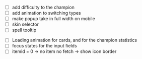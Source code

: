 - [ ] add difficulty to the champion
- [ ] add animation to switching types
- [ ] make popup take in full width on mobile
- [ ] skin selector
- [ ] spell tooltip

[//]: # (- [ ] inputvalidation: on change: remove the c-form-valid class)
- [ ] Loading animation for cards, and for the champion statistics
- [ ] focus states for the input fields
- [ ] itemid = 0 -> no item no fetch -> show icon border